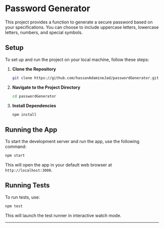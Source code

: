 
# Password Generator 

This project provides a function to generate a secure password based on your specifications. You can choose to include uppercase letters, lowercase letters, numbers, and special symbols.


## Setup

To set up and run the project on your local machine, follow these steps:

1. **Clone the Repository**

   ```bash
   git clone https://github.com/hassanAdamineJad/passwordGenerator.git
   ```

2. **Navigate to the Project Directory**

   ```bash
   cd passwordGenerator
   ```

3. **Install Dependencies**

   ```bash
   npm install
   ```

## Running the App

To start the development server and run the app, use the following command:

```bash
npm start
```

This will open the app in your default web browser at `http://localhost:3000`.


## Running Tests

To run tests, use:

```bash
npm test
```

This will launch the test runner in interactive watch mode.

---


